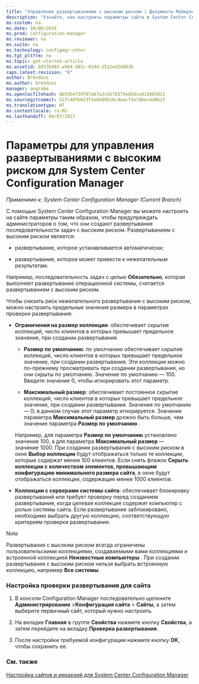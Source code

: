 ```yaml
---
title: "Управление развертываниями с высоким риском | Документы Майкрософт"
description: "Узнайте, как настроить параметры сайта в System Center Configuration Manager, чтобы предупреждать администраторов о создании развертываний с высоким риском."
ms.custom: na
ms.date: 10/06/2016
ms.prod: configuration-manager
ms.reviewer: na
ms.suite: na
ms.technology: configmgr-other
ms.tgt_pltfrm: na
ms.topic: get-started-article
ms.assetid: 8d37b983-a964-402c-819d-2512ed2d463b
caps.latest.revision: "6"
author: Brenduns
ms.author: brenduns
manager: angrobe
ms.openlocfilehash: 8b5564f39f07a67a3c9278379ed59ca415603d21
ms.sourcegitcommit: 51fc48fb023f1e8d995c6c4eacfda7dbec4d0b2f
ms.translationtype: HT
ms.contentlocale: ru-RU
ms.lasthandoff: 08/07/2017
---
```

# <a name="settings-to-manage-high-risk-deployments-for-system-center-configuration-manager"></a>Параметры для управления развертываниями с высоким риском для System Center Configuration Manager

*Применимо к: System Center Configuration Manager (Current Branch)*


С помощью System Center Configuration Manager вы можете настроить на сайте параметры таким образом, чтобы предупреждать администраторов о том, что они создают развертывание последовательности задач с высоким риском. Развертыванием с высоким риском является:  

-   развертывание, которое устанавливается автоматически;  

-   развертывание, которое может привести к нежелательным результатам.  

 Например, последовательность задач с целью **Обязательно**, которая выполняет развертывание операционной системы, считается развертыванием с высоким риском.  

 Чтобы снизить риск нежелательного развертывания с высоким риском, можно настроить предельные значения размера в параметрах проверки развертывания:  

-   **Ограничения на размер коллекции**: обеспечивает скрытие коллекций, число клиентов в которых превышает предельное значение, при создании развертывания.  

    -   **Размер по умолчанию**: по умолчанию обеспечивает скрытие коллекций, число клиентов в которых превышает предельное значение, при создании развертывания. Эти коллекции можно по-прежнему просматривать при создании развертывания, но они скрыты по умолчанию. Значение по умолчанию — 100. Введите значение 0, чтобы игнорировать этот параметр.  

    -   **Максимальный размер**: обеспечивает постоянное скрытие коллекций, число клиентов в которых превышает предельное значение, при создании развертывания. Значение по умолчанию — 0; в данном случае этот параметр игнорируется. Значение параметра **Максимальный размер** должно быть больше, чем значение параметра **Размер по умолчанию** .  

     Например, для параметра **Размер по умолчанию** установлено значение 100, а для параметра **Максимальный размер** — значение 1000. При создании развертывания с высоким риском в окне **Выбор коллекции** будут отображаться только те коллекции, которые содержат менее 100 клиентов. Если снять флажок **Скрыть коллекции с количеством элементов, превышающим конфигурацию минимального размера сайта**, в окне будут отображаться коллекции, содержащие менее 1000 клиентов.  

-   **Коллекции с серверами системы сайта**: обеспечивает блокировку развертываний или требует проверку перед созданием развертывания, когда целевая коллекция содержит компьютер с ролью системы сайта. Если развертывание заблокировано, необходимо выбрать другую коллекцию, соответствующую критериям проверки развертывания.  

> [!NOTE]  
>  Развертывания с высоким риском всегда ограничены пользовательскими коллекциями, создаваемыми вами коллекциями и встроенной коллекцией **Неизвестные компьютеры** . При создании развертывания с высоким риском нельзя выбрать встроенную коллекцию, например **Все системы**.  

### <a name="to-configure-deployment-verification-for-a-site"></a>Настройка проверки развертывания для сайта  

1.  В консоли Configuration Manager последовательно щелкните **Администрирование** >**Конфигурация сайта** > **Сайты**, а затем выберите первичный сайт, который нужно настроить.  

2.  На вкладке **Главная** в группе **Свойства** нажмите кнопку **Свойства**, а затем перейдите на вкладку **Проверка развертывания**.  

3.  После настройки требуемой конфигурации нажмите кнопку **ОК**, чтобы сохранить ее.  

### <a name="see-also"></a>См. также  
 [Настройка сайтов и иерархий для System Center Configuration Manager](../../core/servers/deploy/configure/configure-sites-and-hierarchies.md)
